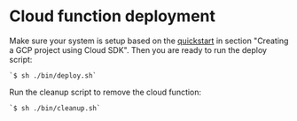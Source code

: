 # Cloud function deployment

Make sure your system is setup based on the [quickstart](https://cloud.google.com/functions/docs/first-go) in section "Creating a GCP project using Cloud SDK". Then you are ready to run the deploy script:

    `$ sh ./bin/deploy.sh`

Run the cleanup script to remove the cloud function:

    `$ sh ./bin/cleanup.sh`

